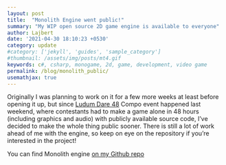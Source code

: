 ```yaml
---
layout: post
title:  "Monolith Engine went public!"
summary: "My WIP open source 2D game engine is available to everyone"
author: Lajbert
date: '2021-04-30 18:10:23 +0530'
category: update
#category: ['jekyll', 'guides', 'sample_category']
#thumbnail: /assets/img/posts/mt4.gif
keywords: c#, csharp, monogame, 2d, game, development, video game
permalink: /blog/monolith_public/
usemathjax: true
---
```


Originally I was planning to work on it for a few more weeks at least before opening it up, but since <a href="https://lajbert.github.io/blog/ld48/">Ludum Dare 48</a> Compo event happened last weekend, where contestants had to make a game alone in 48 hours (including graphics and audio) with publicly available source code, I’ve decided to make the whole thing public sooner.
There is still a lot of work ahead of me with the engine, so keep on eye on the repository if you’re interested in the project!

You can find Monolith engine <a href="https://github.com/Lajbert/MonolithEngine">on my Github repo</a>